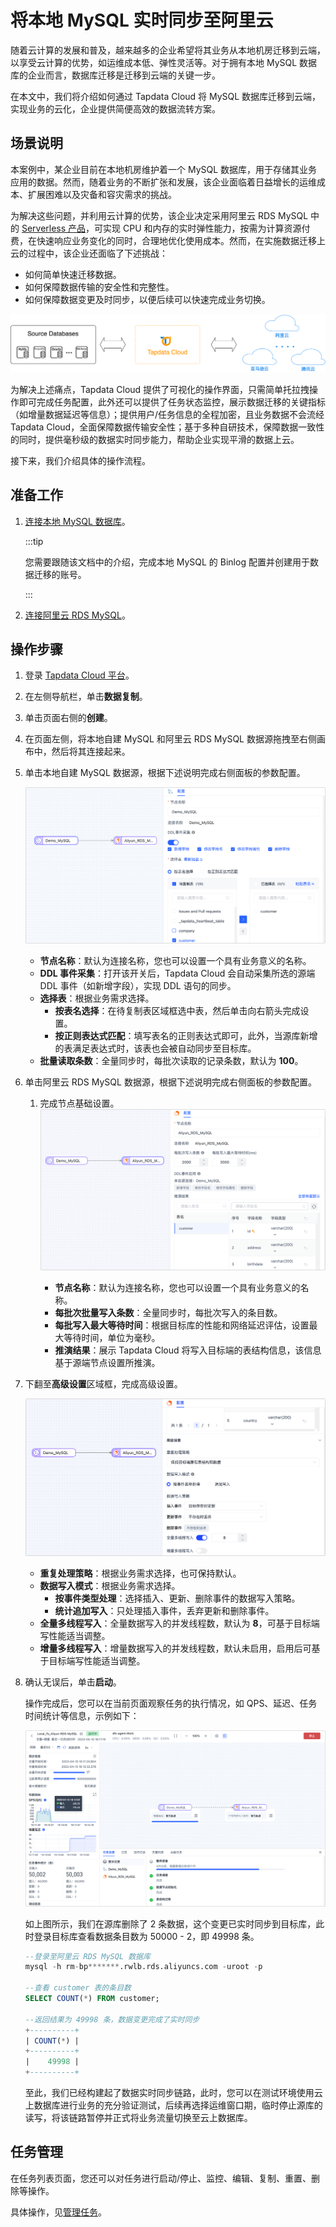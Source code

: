 # 将本地 MySQL 实时同步至阿里云

随着云计算的发展和普及，越来越多的企业希望将其业务从本地机房迁移到云端，以享受云计算的优势，如运维成本低、弹性灵活等。对于拥有本地 MySQL 数据库的企业而言，数据库迁移是迁移到云端的关键一步。

在本文中，我们将介绍如何通过 Tapdata Cloud 将 MySQL 数据库迁移到云端，实现业务的云化，企业提供简便高效的数据流转方案。



## 场景说明

本案例中，某企业目前在本地机房维护着一个 MySQL 数据库，用于存储其业务应用的数据。然而，随着业务的不断扩张和发展，该企业面临着日益增长的运维成本、扩展困难以及灾备和容灾需求的挑战。

为解决这些问题，并利用云计算的优势，该企业决定采用阿里云 RDS MySQL 中的 [Serverless 产品](https://help.aliyun.com/document_detail/411291.htm)，可实现 CPU 和内存的实时弹性能力，按需为计算资源付费，在快速响应业务变化的同时，合理地优化使用成本。然而，在实施数据迁移上云的过程中，该企业还面临了下述挑战：

* 如何简单快速迁移数据。
* 如何保障数据传输的安全性和完整性。
* 如何保障数据变更及时同步，以便后续可以快速完成业务切换。

![迁移上云](../../images/migration_to_cloud.png)

为解决上述痛点，Tapdata Cloud 提供了可视化的操作界面，只需简单托拉拽操作即可完成任务配置，此外还可以提供了任务状态监控，展示数据迁移的关键指标（如增量数据延迟等信息）；提供用户/任务信息的全程加密，且业务数据不会流经 Tapdata Cloud，全面保障数据传输安全性；基于多种自研技术，保障数据一致性的同时，提供毫秒级的数据实时同步能力，帮助企业实现平滑的数据上云。

接下来，我们介绍具体的操作流程。

## 准备工作

1. [连接本地 MySQL 数据库](../../user-guide/connect-database/certified/connect-mysql.md)。

   :::tip

   您需要跟随该文档中的介绍，完成本地 MySQL 的 Binlog 配置并创建用于数据迁移的账号。

   :::

2. [连接阿里云 RDS MySQL](../../user-guide/connect-database/alpha/connect-aliyun-rds-mysql.md)。



## 操作步骤

1. 登录 [Tapdata Cloud 平台](https://cloud.tapdata.net/console/v3/)。

2. 在左侧导航栏，单击**数据复制**。

3. 单击页面右侧的**创建**。

4. 在页面左侧，将本地自建 MySQL 和阿里云 RDS MySQL 数据源拖拽至右侧画布中，然后将其连接起来。

5. 单击本地自建 MySQL 数据源，根据下述说明完成右侧面板的参数配置。

   ![选择要同步的表](../../images/local_to_aliyun_rds_mysql_source.png)

   - **节点名称**：默认为连接名称，您也可以设置一个具有业务意义的名称。
   - **DDL 事件采集**：打开该开关后，Tapdata Cloud 会自动采集所选的源端 DDL 事件（如新增字段），实现 DDL 语句的同步。
   - **选择表**：根据业务需求选择。
     - **按表名选择**：在待复制表区域框选中表，然后单击向右箭头完成设置。
     - **按正则表达式匹配**：填写表名的正则表达式即可，此外，当源库新增的表满足表达式时，该表也会被自动同步至目标库。
   - **批量读取条数**：全量同步时，每批次读取的记录条数，默认为 **100**。

6. 单击阿里云 RDS MySQL 数据源，根据下述说明完成右侧面板的参数配置。

   1. 完成节点基础设置。![预览数据结构](../../images/local_to_aliyun_rds_mysql_target.png)

      - **节点名称**：默认为连接名称，您也可以设置一个具有业务意义的名称。
      - **每批次批量写入条数**：全量同步时，每批次写入的条目数。
      - **每批写入最大等待时间**：根据目标库的性能和网络延迟评估，设置最大等待时间，单位为毫秒。
      - **推演结果**：展示 Tapdata Cloud 将写入目标端的表结构信息，该信息基于源端节点设置所推演。

7. 下翻至**高级设置**区域框，完成高级设置。

   ![高级设置](../../images/local_to_aliyun_rds_mysql_advanced_settings.png)

   - **重复处理策略**：根据业务需求选择，也可保持默认。
   - **数据写入模式**：根据业务需求选择。
      - **按事件类型处理**：选择插入、更新、删除事件的数据写入策略。
     - **统计追加写入**：只处理插入事件，丢弃更新和删除事件。
   - **全量多线程写入**：全量数据写入的并发线程数，默认为 **8**，可基于目标端写性能适当调整。
   - **增量多线程写入**：增量数据写入的并发线程数，默认未启用，启用后可基于目标端写性能适当调整。

8. 确认无误后，单击**启动**。

   操作完成后，您可以在当前页面观察任务的执行情况，如 QPS、延迟、任务时间统计等信息，示例如下：

   ![查看任务运行详情](../../images/local_to_aliyun_rds_mysql_monitor_task.png)

   如上图所示，我们在源库删除了 2 条数据，这个变更已实时同步到目标库，此时登录目标库查看数据条目数为 50000 - 2，即 49998 条。

   ```sql
   --登录至阿里云 RDS MySQL 数据库
   mysql -h rm-bp*******.rwlb.rds.aliyuncs.com -uroot -p
   
   --查看 customer 表的条目数
   SELECT COUNT(*) FROM customer;
   
   --返回结果为 49998 条，数据变更完成了实时同步
   +----------+
   | COUNT(*) |
   +----------+
   |    49998 |
   +----------+
   ```

   至此，我们已经构建起了数据实时同步链路，此时，您可以在测试环境使用云上数据库进行业务的充分验证测试，后续再选择运维窗口期，临时停止源库的读写，将该链路暂停并正式将业务流量切换至云上数据库。

## 任务管理

在任务列表页面，您还可以对任务进行启动/停止、监控、编辑、复制、重置、删除等操作。

具体操作，见[管理任务](../../user-guide/copy-data/manage-task.md)。
